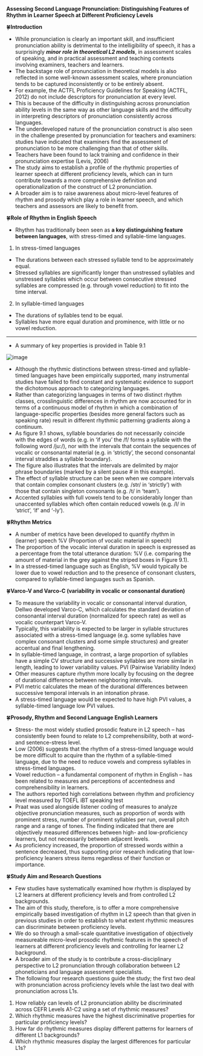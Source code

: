**Assessing Second Language Pronunciation: Distinguishing Features of Rhythm in Learner Speech at Different Proficiency Levels**

🍀**Introduction**
-	While pronunciation is clearly an important skill, and insufficient pronunciation ability is detrimental to the intelligibility of speech, it has a surprisingly _**minor role in theoretical L2 models**_, in assessment scales of speaking, and in practical assessment and teaching contexts involving examiners, teachers and learners.
-	The backstage role of pronunciation in theoretical models is also reflected in some well-known assessment scales, where pronunciation tends to be captured inconsistently or to be entirely absent. 
-	For example, the ACTFL Proficiency Guidelines for Speaking (ACTFL, 2012) do not include descriptors for pronunciation at every level.
-	This is because of the difficulty in distinguishing across pronunciation ability levels in the same way as other language skills and the difficulty in interpreting descriptors of pronunciation consistently across languages.
-	The underdeveloped nature of the pronunciation construct is also seen in the challenge presented by pronunciation for teachers and examiners: studies have indicated that examiners find the assessment of pronunciation to be more challenging than that of other skills.
-	Teachers have been found to lack training and confidence in their pronunciation expertise (Levis, 2006)
-	The study aims to establish a profile of the rhythmic properties of learner speech at different proficiency levels, which can in turn contribute towards a more comprehensive definition and operationalization of the construct of L2 pronunciation.
-	A broader aim is to raise awareness about micro-level features of rhythm and prosody which play a role in learner speech, and which teachers and assessors are likely to benefit from.

🍀**Role of Rhythm in English Speech** 
-	Rhythm has traditionally been seen as **a key distinguishing feature between languages**, with stress-timed and syllable-time languages. 
1. In stress-timed languages 
 + The durations between each stressed syllable tend to be approximately equal.
 + Stressed syllables are significantly longer than unstressed syllables and unstressed syllables which occur between consecutive stressed syllables are compressed (e.g. through vowel reduction) to fit into the time interval. 
2. In syllable-timed languages
- The durations of syllables tend to be equal.
- Syllables have more equal duration and prominence, with little or no vowel reduction.
----------
-	A summary of key properties is provided in Table 9.1

![image](https://github.com/Alexwcjung/EPA23/assets/127401494/fbfe9583-fce5-412b-a1bb-542eb3018550)


-	Although the rhythmic distinctions between stress-timed and syllable-timed languages have been empirically supported, many instrumental studies have failed to find constant and systematic evidence to support the dichotomous approach to categorizing languages. 
-	Rather than categorizing languages in terms of two distinct rhythm classes, crosslinguistic differences in rhythm are now accounted for in terms of a continuous model of rhythm in which a combination of language-specific properties (besides more general factors such as speaking rate) result in different rhythmic patterning gradients along a continuum.
-	As figure 9.1 shows, syllable boundaries do not necessarily coincide with the edges of words (e.g. in ‘if you’ the /f/ forms a syllable with the following word /ju:/), nor with the intervals that contain the sequences of vocalic or consonantal material (e.g. in ‘strictly’, the second consonantal interval straddles a syllable boundary). 
-	The figure also illustrates that the intervals are delimited by major phrase boundaries (marked by a silent pause # in this example). 
-	The effect of syllable structure can be seen when we compare intervals that contain complex consonant clusters (e.g. /str/ in ‘strictly’) with those that contain singleton consonants (e.g. /t/ in ‘team’).
-	Accented syllables with full vowels tend to be considerably longer than unaccented syllables which often contain reduced vowels (e.g. /I/ in ‘strict’, ‘if’ and ‘-ly’).

🍀**Rhythm Metrics**
-	A number of metrics have been developed to quantify rhythm in (learner) speech
%V (Proportion of vocalic material in speech)
-	The proportion of the vocalic interval duration in speech is expressed as a percentage from the total utterance duration: %V (i.e. comparing the amount of material in the grey against the striped boxes in Figure 9.1).
-	In a stressed-timed language such as English, %V would typically be lower due to vowel reduction and to the presence of consonant clusters, compared to syllable-timed languages such as Spanish. 

🍀**Varco-V and Varco-C (variability in vocalic or consonantal duration)**
-	To measure the variability in vocalic or consonantal interval duration, Dellwo developed Varco-C, which calculates the standard deviation of consonantal interval duration (normalized for speech rate) as well as vocalic counterpart Varco-V.
-	Typically, this variability is expected to be larger in syllable structures associated with a stress-timed language (e.g. some syllables have complex consonant clusters and some simple structures) and greater accentual and final lengthening. 
-	In syllable-timed language, in contrast, a large proportion of syllables have a simple CV structure and successive syllables are more similar in length, leading to lower variability values.
PVI (Pairwise Variability Index)
-	Other measures capture rhythm more locally by focusing on the degree of durational difference between neighboring intervals.
-	PVI metric calculates the mean of the durational differences between successive temporal intervals in an intonation phrase. 
-	A stress-timed language would be expected to have high PVI values, a syllable-timed language low PVI values.

🍀**Prosody, Rhythm and Second Language English Learners**
-	Stress- the most widely studied prosodic feature in L2 speech – has consistently been found to relate to L2 comprehensibility, both at word- and sentence-stress level.
-	Low (2006) suggests that the rhythm of a stress-timed language would be more difficult to acquire than the rhythm of a syllable-timed language, due to the need to reduce vowels and compress syllables in stress-timed languages.  
-	Vowel reduction – a fundamental component of rhythm in English – has been related to measures and perceptions of accentedness and comprehensibility in learners. 
-	The authors reported high correlations between rhythm and proficiency level measured by TOEFL iBT speaking test 
-	Praat was used alongside listener coding of measures to analyze objective pronunciation measures, such as proportion of words with prominent stress, number of prominent syllables per run, overall pitch range and a range of tones. The finding indicated that there are objectively measured differences between high- and low-proficiency learners, but not necessarily between adjacent levels. 
-	As proficiency increased, the proportion of stressed words within a sentence decreased, thus supporting prior research indicating that low-proficiency leaners stress items regardless of their function or importance. 

🍀**Study Aim and Research Questions**
-	Few studies have systematically examined how rhythm is displayed by L2 learners at different proficiency levels and from controlled L2 backgrounds. 
-	The aim of this study, therefore, is to offer a more comprehensive empirically based investigation of rhythm in L2 speech than that given in previous studies in order to establish to what extent rhythmic measures can discriminate between proficiency levels.
-	We do so through a small-scale quantitative investigation of objectively measureable micro-level prosodic rhythmic features in the speech of learners at different proficiency levels and controlling for learner L2 background.
-	A broader aim of the study is to contribute a cross-disciplinary perspective to L2 pronunciation through collaboration between L2 phoneticians and language assessment specialists.
-	The following four research questions guide the study; the first two deal with pronunciation across proficiency levels while the last two deal with pronunciation across L1s.
1)	How reliably can levels of L2 pronunciation ability be discriminated across CEFR Levels A1-C2 using a set of rhythmic measures? 
2)	Which rhythmic measures have the highest discriminative properties for particular proficiency levels?
3)	How far do rhythmic measures display different patterns for learners of different L1 backgrounds?
4)	Which rhythmic measures display the largest differences for particular L1s?

